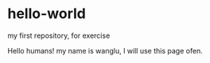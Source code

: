 # hello-world
my first repository, for exercise

Hello humans!
my name is wanglu, I will use this page ofen.
